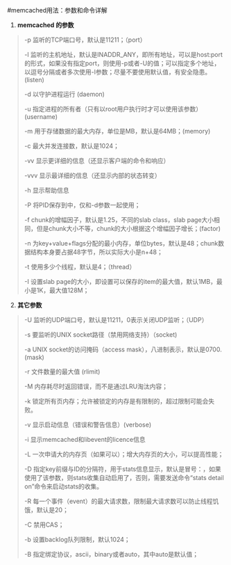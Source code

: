 #memcached用法：参数和命令详解

1. **memcached 的参数**

> -p <num> 监听的TCP端口号，默认是11211；（port） 
> 
> -l <addr> 监听的主机地址，默认是INADDR_ANY，即所有地址，<addr>可以是host:port的形式，如果没有指定port，则使用-p或者-U的值；可以指定多个地址，以逗号分隔或者多次使用-l参数；尽量不要使用默认值，有安全隐患。(listen)  
> 
> -d 以守护进程运行 (daemon)  
> 
> -u <username> 指定进程的所有者（只有以root用户执行时才可以使用该参数）(username)
> 
> -m <num> 用于存储数据的最大内存，单位是MB，默认是64MB；(memory)
> 
> -c <num> 最大并发连接数，默认是1024；
> 
> -vv 显示更详细的信息（还显示客户端的命令和响应）
> 
> -vvv 显示最详细的信息（还显示内部的状态转变）
> 
> -h 显示帮助信息
> 
> -P <file> 将PID保存到<file>中，仅和-d参数一起使用；
> 
> -f <factor> chunk的增幅因子，默认是1.25，不同的slab class，slab page大小相同，但是chunk大小不等，chunk的大小根据这个增幅因子增长；(factor)
> 
> -n <bytes> 为key+value+flags分配的最小内存，单位bytes，默认是48；chunk数据结构本身要占据48字节，所以实际大小是n+48；
> 
> -t <num> 使用多少个线程，默认是4；（thread）
> 
> -I 设置slab page的大小，即设置可以保存的item的最大值，默认1MB，最小是1K，最大值128M；

2. **其它参数**

> -U <num> 监听的UDP端口号，默认是11211，0表示关闭UDP监听；（UDP）
> 
> -s <file> 要监听的UNIX socket路径（禁用网络支持）（socket)
> 
> -a <mask> UNIX socket的访问掩码（access mask），八进制表示，默认是0700. (mask)
> 
> -r 文件数量的最大值 (rlimit)
> 
> -M 内存耗尽时返回错误，而不是通过LRU淘汰内容；
> 
> -k 锁定所有页内存；允许被锁定的内存是有限制的，超过限制可能会失败。
> 
> -v 显示启动信息（错误和警告信息）(verbose)
> 
> -i 显示memcached和libevent的licence信息
> 
> -L 一次申请大的内存页（如果可以）；增大内存页的大小，可以提高性能；
> 
> -D <char> 指定key前缀与ID的分隔符，用于stats信息显示，默认是冒号：，如果使用了该参数，则stats收集自动启用了，否则，需要发送命令“stats detail on”命令来启动stats的收集。
> 
> -R 每一个事件（event）的最大请求数，限制最大请求数可以防止线程饥饿，默认是20；
> 
> -C 禁用CAS；
> 
> -b 设置backlog队列限制，默认1024；
> 
> -B 指定绑定协议，ascii，binary或者auto，其中auto是默认值；